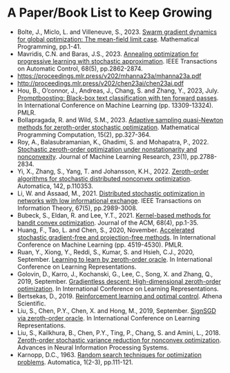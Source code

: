 # A Paper/Book List to Keep Growing

* Bolte, J., Miclo, L. and Villeneuve, S., 2023. [Swarm gradient dynamics for global optimization: The mean-field limit case](https://link.springer.com/article/10.1007/s10107-023-01988-8). Mathematical Programming, pp.1-41.
* Mavridis, C.N. and Baras, J.S., 2023. [Annealing optimization for progressive learning with stochastic approximation](https://ieeexplore.ieee.org/abstract/document/10002308). IEEE Transactions on Automatic Control, 68(5), pp.2862-2874.
* https://proceedings.mlr.press/v202/mhanna23a/mhanna23a.pdf
* http://proceedings.mlr.press/v202/chen23ai/chen23ai.pdf
* Hou, B., O’connor, J., Andreas, J., Chang, S. and Zhang, Y., 2023, July. [Promptboosting: Black-box text classification with ten forward passes](https://proceedings.mlr.press/v202/hou23b/hou23b.pdf). In International Conference on Machine Learning (pp. 13309-13324). PMLR.
* Bollapragada, R. and Wild, S.M., 2023. [Adaptive sampling quasi-Newton methods for zeroth-order stochastic optimization](https://link.springer.com/article/10.1007/s12532-023-00233-9). Mathematical Programming Computation, 15(2), pp.327-364.
* Roy, A., Balasubramanian, K., Ghadimi, S. and Mohapatra, P., 2022. [Stochastic zeroth-order optimization under nonstationarity and nonconvexity](https://www.jmlr.org/papers/volume23/19-750/19-750.pdf). Journal of Machine Learning Research, 23(1), pp.2788-2834.
* Yi, X., Zhang, S., Yang, T. and Johansson, K.H., 2022. [Zeroth-order algorithms for stochastic distributed nonconvex optimization](https://www.sciencedirect.com/science/article/pii/S0005109822002035). Automatica, 142, p.110353.
* Li, W. and Assaad, M., 2021. [Distributed stochastic optimization in networks with low informational exchange](https://ieeexplore.ieee.org/document/9373352). IEEE Transactions on Information Theory, 67(5), pp.2989-3008.
* Bubeck, S., Eldan, R. and Lee, Y.T., 2021. [Kernel-based methods for bandit convex optimization](https://dl.acm.org/doi/10.1145/3453721). Journal of the ACM, 68(4), pp.1-35.
* Huang, F., Tao, L. and Chen, S., 2020, November. [Accelerated stochastic gradient-free and projection-free methods](proceedings.mlr.press/v119/huang20j/huang20j.pdf). In International Conference on Machine Learning (pp. 4519-4530). PMLR.
* Ruan, Y., Xiong, Y., Reddi, S., Kumar, S. and Hsieh, C.J., 2020, September. [Learning to learn by zeroth-order oracle](https://openreview.net/forum?id=ryxz8CVYDH). In International Conference on Learning Representations.
* Golovin, D., Karro, J., Kochanski, G., Lee, C., Song, X. and Zhang, Q., 2019, September. [Gradientless descent: High-dimensional zeroth-order optimization](https://openreview.net/forum?id=Skep6TVYDB). In International Conference on Learning Representations.
* Bertsekas, D., 2019. [Reinforcement learning and optimal control](http://web.mit.edu/dimitrib/www/RLbook.html). Athena Scientific.
* Liu, S., Chen, P.Y., Chen, X. and Hong, M., 2019, September. [SignSGD via zeroth-order oracle](https://openreview.net/forum?id=BJe-DsC5Fm). In International Conference on Learning Representations.
* Liu, S., Kailkhura, B., Chen, P.Y., Ting, P., Chang, S. and Amini, L., 2018. [Zeroth-order stochastic variance reduction for nonconvex optimization](https://proceedings.neurips.cc/paper/2018/file/ba9a56ce0a9bfa26e8ed9e10b2cc8f46-Paper.pdf). Advances in Neural Information Processing Systems.
* Karnopp, D.C., 1963. [Random search techniques for optimization problems](https://www.sciencedirect.com/science/article/pii/0005109863900189). Automatica, 1(2-3), pp.111-121.
